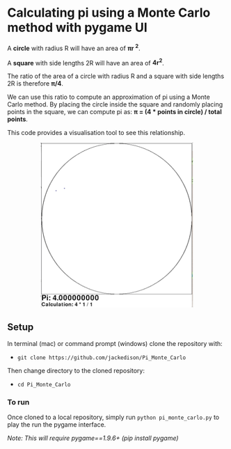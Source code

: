 # Calculating pi using a Monte Carlo method with pygame UI

A **circle** with radius R will have an area of **πr <sup>2</sup>**.

A **square** with side lengths 2R will have an area of **4r<sup>2</sup>**.

The ratio of the area of a circle with radius R and a square with side lengths 2R is therefore **π/4**.

We can use this ratio to compute an approximation of pi using a Monte Carlo method. By placing the circle inside the square and randomly placing points in the square, we can compute pi as: **π = (4 * points in circle) / total points**.

This code provides a visualisation tool to see this relationship.

<!--Default image size is 700 758-->
<p align="center">
<img src="demo.gif" width="350" height="379" />
</p>

## Setup

In terminal (mac) or command prompt (windows) clone the repository with:
* `git clone https://github.com/jackedison/Pi_Monte_Carlo`

Then change directory to the cloned repository:
* `cd Pi_Monte_Carlo`

### To run

Once cloned to a local repository, simply run `python pi_monte_carlo.py` to play the run the pygame interface.

*Note: This will require pygame==1.9.6+ (pip install pygame)*